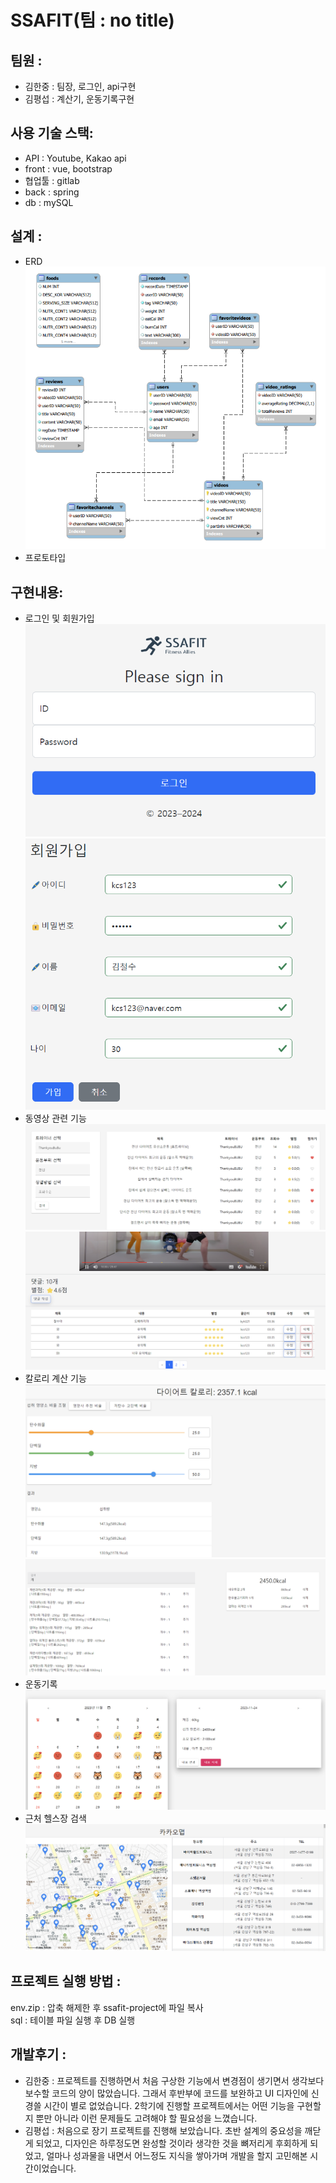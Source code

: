 # SSAFIT(팀 : no title)
## 팀원 :
- 김한중 : 팀장, 로그인, api구현
- 김평섭 : 계산기, 운동기록구현
## 사용 기술 스택:
- API : Youtube, Kakao api
- front : vue, bootstrap
- 협업툴 : gitlab
- back : spring
- db : mySQL
## 설계 :
- ERD  
![erd](/img/ssafit_db다이어그램.PNG)
- 프로토타입
## 구현내용:
- 로그인 및 회원가입  
![로그인](/img/로그인.png)
![회원가입](/img/회원가입.png)
- 동영상 관련 기능  
![비디오](/img/비디오.png)
![댓글](/img/댓글.png)
- 칼로리 계산 기능  
![영양](/img/영양_비율_조절.png)
![음식](/img/음식칼로리.png)
- 운동기록  
![운동기록](/img/캘린더.png)
- 근처 헬스장 검색  
![카카오](/img/카맵.png)
## 프로젝트 실행 방법 :
env.zip : 압축 해제한 후 ssafit-project에 파일 복사  
sql : 테이블 파일 실행 후 DB 실행
## 개발후기 :
- 김한중 : 프로젝트를 진행하면서 처음 구상한 기능에서 변경점이 생기면서 생각보다 보수할 코드의 양이 많았습니다. 그래서 후반부에 코드를 보완하고 UI 디자인에 신경쓸 시간이 별로 없었습니다. 2학기에 진행할 프로젝트에서는 어떤 기능을 구현할 지 뿐만 아니라 이런 문제들도 고려해야 할 필요성을 느꼈습니다.
- 김평섭 : 처음으로 장기 프로젝트를 진행해 보았습니다. 초반 설계의 중요성을 깨닫게 되었고, 디자인은 하루정도면 완성할 것이라 생각한 것을 뼈저리게 후회하게 되었고, 얼마나 성과물을 내면서 어느정도 지식을 쌓아가며 개발을 할지 고민해본 시간이었습니다.
